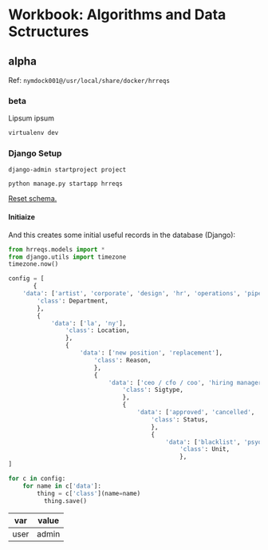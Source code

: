 # Workbook: Algorithms and Data Sctructures #

## alpha ##
Ref:  `nymdock001@/usr/local/share/docker/hrreqs`


### beta ###
Lipsum ipsum
```bash
virtualenv dev
```

### Django Setup ###
`django-admin startproject project`

`python manage.py startapp hrreqs`

[Reset schema.](https://stackoverflow.com/a/27583836)

#### Initiaize ####
And this creates some initial useful records in the database (Django):
```python
from hrreqs.models import *
from django.utils import timezone
timezone.now()

config = [
       {
	'data': ['artist', 'corporate', 'design', 'hr', 'operations', 'pipeline', 'production', 'systems'],
		'class': Department,
		},
		{
			'data': ['la', 'ny'],
				'class': Location,
				},
				{
					'data': ['new position', 'replacement'],
						'class': Reason,
						},
						{
							'data': ['ceo / cfo / coo', 'hiring manager', 'hr', 'managing director'],
								'class': Sigtype,
								},
								{
									'data': ['approved', 'cancelled', 'denied', 'hold', 'new'],
										'class': Status,
										},
										{
											'data': ['blacklist', 'psyop'],
												'class': Unit,
												},
]

for c in config:
    for name in c['data']:
    	thing = c['class'](name=name)
	      thing.save()
```

| var    | value         |
| -----  | ------------- |
| user   | admin         |


